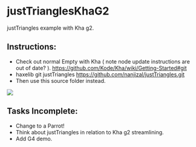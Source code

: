 # justTrianglesKhaG2
justTriangles example with Kha g2.  

## Instructions:
- Check out normal Empty with Kha ( note node update instructions are out of date? ).
  https://github.com/Kode/Kha/wiki/Getting-Started#git
- haxelib git justTriangles https://github.com/nanjizal/justTriangles.git
- Then use this source folder instead.

![]( https://cloud.githubusercontent.com/assets/20134338/22446456/afeb31ce-e744-11e6-97f9-5aa80e975327.png )

## Tasks Incomplete:

- Change to a Parrot!
- Think about justTriangles in relation to Kha g2 streamlining.
- Add G4 demo.
